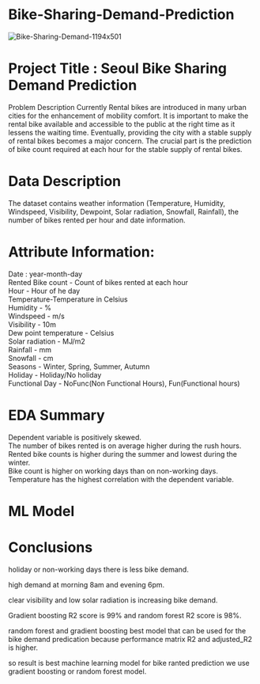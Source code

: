 # Bike-Sharing-Demand-Prediction

![Bike-Sharing-Demand-1194x501](https://user-images.githubusercontent.com/75332345/193004955-bb6e53ee-8a62-4a58-93ea-8a00f2e279c3.jpg)



# Project Title : Seoul Bike Sharing Demand Prediction

Problem Description
Currently Rental bikes are introduced in many urban cities for the enhancement of mobility comfort. It is important to make the rental bike available and accessible to the public at the right time as it lessens the waiting time. Eventually, providing the city with a stable supply of rental bikes becomes a major concern. The crucial part is the prediction of bike count required at each hour for the stable supply of rental bikes.

# Data Description

The dataset contains weather information (Temperature, Humidity, Windspeed, Visibility, Dewpoint, Solar radiation, Snowfall, Rainfall), the number of bikes rented per hour and date information.

# Attribute Information:  
Date : year-month-day  
Rented Bike count - Count of bikes rented at each hour  
Hour - Hour of he day  
Temperature-Temperature in Celsius  
Humidity - %  
Windspeed - m/s  
Visibility - 10m  
Dew point temperature - Celsius  
Solar radiation - MJ/m2  
Rainfall - mm  
Snowfall - cm  
Seasons - Winter, Spring, Summer, Autumn  
Holiday - Holiday/No holiday  
Functional Day - NoFunc(Non Functional Hours), Fun(Functional hours)  


# EDA Summary
Dependent variable is positively skewed.  
The number of bikes rented is on average higher during the rush hours.  
Rented bike counts is higher during the summer and lowest during the winter.  
Bike count is higher on working days than on non-working days.  
Temperature has the highest correlation with the dependent variable.  

#   ML Model












#   Conclusions
holiday or non-working days there is less bike demand.​

high demand at morning 8am and evening 6pm.​

clear visibility and low solar radiation is increasing bike demand.​

Gradient boosting R2 score is 99% and random forest R2 score is 98%.​

random forest and gradient boosting best model that can be used for the bike demand predication because performance matrix R2 and adjusted_R2 is higher.​

so result is best machine learning model for bike ranted prediction we use gradient boosting or random forest model.
